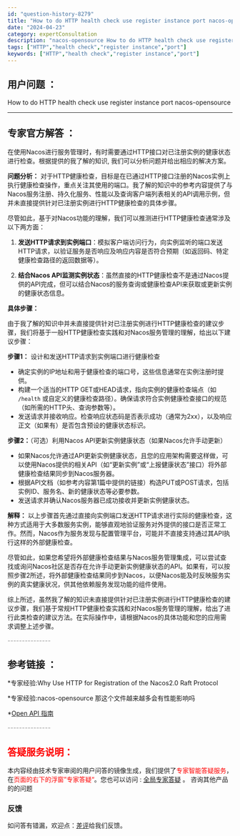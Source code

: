 ```yaml
---
id: "question-history-8279"
title: "How to do HTTP health check use register instance port nacos-opensource"
date: "2024-04-23"
category: expertConsultation
description: "nacos-opensource How to do HTTP health check use register instance port"
tags: ["HTTP","health check","register instance","port"]
keywords: ["HTTP","health check","register instance","port"]
---
```


## 用户问题 ： 
 How to do HTTP health check use register instance port nacos-opensource 

---------------
## 专家官方解答 ：

在使用Nacos进行服务管理时，有时需要通过HTTP接口对已注册实例的健康状态进行检查。根据提供的我了解的知识, 我们可以分析问题并给出相应的解决方案。

**问题分析：**
对于HTTP健康检查，目标是在已通过HTTP接口注册的Nacos实例上执行健康检查操作，重点关注其使用的端口。我了解的知识中的参考内容提供了与Nacos服务注册、持久化服务、性能以及查询客户端列表相关的API调用示例，但并未直接提供针对已注册实例进行HTTP健康检查的具体步骤。

尽管如此，基于对Nacos功能的理解，我们可以推测进行HTTP健康检查通常涉及以下两方面：

1. **发送HTTP请求到实例端口**：模拟客户端访问行为，向实例监听的端口发送HTTP请求，以验证服务是否响应及响应内容是否符合预期（如返回码、特定健康检查路径的返回数据等）。

2. **结合Nacos API监测实例状态**：虽然直接的HTTP健康检查不是通过Nacos提供的API完成，但可以结合Nacos的服务查询或健康检查API来获取或更新实例的健康状态信息。

**具体步骤：**

由于我了解的知识中并未直接提供针对已注册实例进行HTTP健康检查的建议步骤，我们将基于一般HTTP健康检查实践和对Nacos服务管理的理解，给出以下建议步骤：

**步骤1：** 设计和发送HTTP请求到实例端口进行健康检查
- 确定实例的IP地址和用于健康检查的端口号，这些信息通常在实例注册时提供。
- 构建一个适当的HTTP GET或HEAD请求，指向实例的健康检查端点（如 `/health` 或自定义的健康检查路径）。确保请求符合实例健康检查接口的规范（如所需的HTTP头、查询参数等）。
- 发送请求并接收响应。检查响应状态码是否表示成功（通常为2xx），以及响应正文（如果有）是否包含预设的健康状态标识。

**步骤2：**（可选）利用Nacos API更新实例健康状态（如果Nacos允许手动更新）
- 如果Nacos允许通过API更新实例健康状态，且您的应用架构需要这样做，可以使用Nacos提供的相关API（如“更新实例”或“上报健康状态”接口）将外部健康检查结果同步到Nacos服务器。
- 根据API文档（如参考内容第1篇中提供的链接）构造PUT或POST请求，包括实例ID、服务名、新的健康状态等必要参数。
- 发送请求并确认Nacos服务器已成功接收并更新实例健康状态。

**解释：**
以上步骤首先通过直接向实例端口发送HTTP请求进行实际的健康检查，这种方式适用于大多数服务实例，能够直观地验证服务对外提供的接口是否正常工作。然而，Nacos作为服务发现与配置管理平台，可能并不直接支持通过其API执行这样的外部健康检查。

尽管如此，如果您希望将外部健康检查结果与Nacos服务管理集成，可以尝试查找或询问Nacos社区是否存在允许手动更新实例健康状态的API。如果有，可以按照步骤2所述，将外部健康检查结果同步到Nacos，以便Nacos能及时反映服务实例的真实健康状况，供其他依赖服务发现功能的组件使用。

综上所述，虽然我了解的知识未直接提供针对已注册实例进行HTTP健康检查的建议步骤，我们基于常规HTTP健康检查实践和对Nacos服务管理的理解，给出了进行此类检查的建议方法。在实际操作中，请根据Nacos的具体功能和您的应用需求调整上述步骤。


<font color="#949494">---------------</font> 


## 参考链接 ：

*专家经验:Why Use HTTP for Registration of the Nacos2.0 Raft Protocol 
 
 *专家经验:nacos-opensource 那这个文件越来越多会有性能影响吗 
 
 *[Open API 指南](https://nacos.io/docs/latest/guide/user/open-api)


 <font color="#949494">---------------</font> 
 


## <font color="#FF0000">答疑服务说明：</font> 

本内容经由技术专家审阅的用户问答的镜像生成，我们提供了<font color="#FF0000">专家智能答疑服务</font>，在<font color="#FF0000">页面的右下的浮窗”专家答疑“</font>。您也可以访问 : [全局专家答疑](https://opensource.alibaba.com/chatBot) 。 咨询其他产品的的问题

### 反馈
如问答有错漏，欢迎点：[差评](https://ai.nacos.io/user/feedbackByEnhancerGradePOJOID?enhancerGradePOJOId=11588)给我们反馈。
